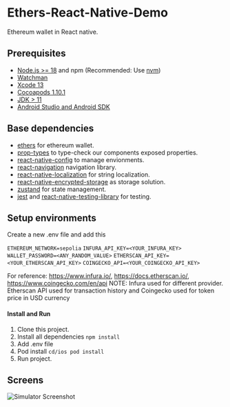# Ethers-React-Native-Demo
Ethereum wallet in React native.


## Prerequisites

- [Node.js >= 18](https://nodejs.org) and npm (Recommended: Use [nvm](https://github.com/nvm-sh/nvm))
- [Watchman](https://facebook.github.io/watchman)
- [Xcode 13](https://developer.apple.com/xcode)
- [Cocoapods 1.10.1](https://cocoapods.org)
- [JDK > 11](https://www.oracle.com/java/technologies/javase-jdk11-downloads.html)
- [Android Studio and Android SDK](https://developer.android.com/studio)


## Base dependencies

- [ethers](https://github.com/ethers-io/ethers.js) for ethereum wallet.
- [prop-types](https://github.com/facebook/prop-types) to type-check our components exposed properties.
- [react-native-config](https://github.com/luggit/react-native-config) to manage envionments.
- [react-navigation](https://reactnavigation.org/) navigation library.
- [react-native-localization](https://github.com/stefalda/ReactNativeLocalization) for string localization.
- [react-native-encrypted-storage](https://github.com/emeraldsanto/react-native-encrypted-storage#readme) as storage solution.
- [zustand](https://github.com/pmndrs/zustand) for state management.
- [jest](https://facebook.github.io/jest/) and [react-native-testing-library](https://callstack.github.io/react-native-testing-library/) for testing.


## Setup environments

Create a new .env file and add this 

`ETHEREUM_NETWORK=sepolia`
`INFURA_API_KEY=<YOUR_INFURA_KEY>`
`WALLET_PASSWORD=<ANY_RANDOM_VALUE>`
`ETHERSCAN_API_KEY=<YOUR_ETHERSCAN_API_KEY>`
`COINGECKO_API=<YOUR_COINGECKO_API_KEY>` 

For reference: https://www.infura.io/, https://docs.etherscan.io/, https://www.coingecko.com/en/api
NOTE: Infura used for different provider. Etherscan API used for transaction history and Coingecko used for token price in USD currency


#### Install and Run

1. Clone this project.
2. Install all dependencies `npm install`
3. Add .env file
3. Pod install `cd/ios pod install`
4. Run project.


## Screens
![Simulator Screenshot](https://github.com/user-attachments/assets/69fb38ff-fe5f-4886-8b28-2c35e885d54e)
